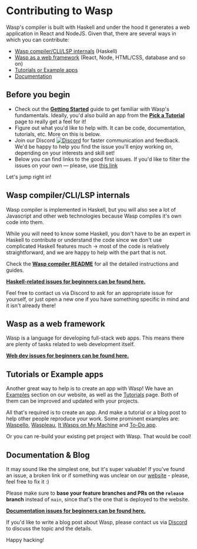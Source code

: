 # Contributing to Wasp

Wasp's compiler is built with Haskell and under the hood it generates a web application in React and NodeJS. Given that, there are several ways in which you can contribute:
- [Wasp compiler/CLI/LSP internals](#wasp-compilerclilsp-internals) (Haskell)
- [Wasp as a web framework](#wasp-as-a-web-framework) (React, Node, HTML/CSS, database and so on)
- [Tutorials or Example apps](#tutorials-or-example-apps)
- [Documentation](#documentation)

## Before you begin

- Check out the [**Getting Started**](https://wasp.sh/docs) guide to get familiar with Wasp's fundamentals. Ideally, you'd also build an app from the [**Pick a Tutorial**](https://wasp.sh/docs/tutorials/todo-app) page to really get a feel for it!
- Figure out what you'd like to help with. It can be code, documentation, tutorials, etc. More on this is below.
- Join our Discord [![**Discord**](https://img.shields.io/discord/686873244791210014?label=chat%20on%20discord)](https://discord.gg/rzdnErX) for faster communication and feedback. We'd be happy to help you find the issue you'll enjoy working on, depending on your interests and skill set!
- Below you can find links to the good first issues. If you'd like to filter the issues on your own — please, use [this link](https://github.com/wasp-lang/wasp/issues)

Let's jump right in!

## Wasp compiler/CLI/LSP internals

Wasp compiler is implemented in Haskell, but you will also see a lot of Javascript and other web technologies because Wasp compiles it's own code into them.

While you will need to know some Haskell, you don't have to be an expert in Haskell to contribute or understand the code since we don't use complicated Haskell features much -> most of the code is relatively straightforward, and we are happy to help with the part that is not.

Check the [**Wasp compiler README**](https://github.com/wasp-lang/wasp/blob/main/waspc/README.md) for all the detailed instructions and guides.

[**Haskell-related issues for beginners can be found here.**](https://github.com/wasp-lang/wasp/issues?q=is%3Aopen+is%3Aissue+label%3A%22good+first+issue%22+label%3Ahaskell)

Feel free to contact us via Discord to ask for an appropriate issue for yourself, or just open a new one if you have something specific in mind and it isn't already there!

## Wasp as a web framework

Wasp is a language for developing full-stack web apps. This means there are plenty of tasks related to web development itself.

[**Web dev issues for beginners can be found here.**](https://github.com/wasp-lang/wasp/issues?q=is%3Aopen+is%3Aissue+label%3A%22good+first+issue%22+label%3Awebdev)

## Tutorials or Example apps

Another great way to help is to create an app with Wasp! We have an [Examples](https://wasp.sh/docs/examples) section on our website, as well as the [Tutorials](https://wasp.sh/docs/tutorials/todo-app) page. Both of them can be improved and updated with your projects.

All that's required is to create an app. And make a tutorial or a blog post to help other people reproduce your work. Some prominent examples are: [Waspello](https://wasp.sh/blog/2021/12/02/waspello), [Waspleau](https://wasp.sh/blog/2022/01/27/waspleau), [It Wasps on My Machine](https://wasp.sh/blog/2022/09/05/dev-excuses-app-tutrial) and [To-Do app](https://wasp.sh/docs/tutorials/todo-app).

Or you can re-build your existing pet project with Wasp. That would be cool!

## Documentation & Blog

It may sound like the simplest one, but it's super valuable! If you've found an issue, a broken link or if something was unclear on our [website](https://wasp.sh/) - please, feel free to fix it :)

Please make sure to **base your feature branches and PRs on the `release` branch** instead of `main`, since that's the one that is deployed to the website.

[**Documentation issues for beginners can be found here.**](https://github.com/wasp-lang/wasp/issues?q=is%3Aopen+is%3Aissue+label%3A%22good+first+issue%22+label%3Adocumentation)

If you'd like to write a blog post about Wasp, please contact us via [Discord](https://discord.gg/zKFDFrsHa9) to discuss the topic and the details.

Happy hacking!
